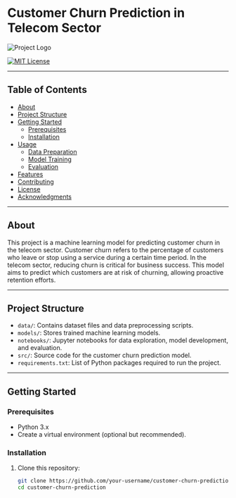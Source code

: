 # Customer Churn Prediction in Telecom Sector

![Project Logo](https://miro.medium.com/v2/resize:fit:860/0*sTH-3MPZVciaW3dU.jpeg)

[![MIT License](https://img.shields.io/badge/license-MIT-blue.svg)](LICENSE)

-----------------------------------------------------------------------------------

## Table of Contents
- [About](#about)
- [Project Structure](#project-structure)
- [Getting Started](#getting-started)
  - [Prerequisites](#prerequisites)
  - [Installation](#installation)
- [Usage](#usage)
  - [Data Preparation](#data-preparation)
  - [Model Training](#model-training)
  - [Evaluation](#evaluation)
- [Features](#features)
- [Contributing](#contributing)
- [License](#license)
- [Acknowledgments](#acknowledgments)

-----------------------------------------------------------------------------------

## About

This project is a machine learning model for predicting customer churn in the telecom sector. Customer churn refers to the percentage of customers who leave or stop using a service during a certain time period. In the telecom sector, reducing churn is critical for business success. This model aims to predict which customers are at risk of churning, allowing proactive retention efforts.

-----------------------------------------------------------------------------------

## Project Structure

- `data/`: Contains dataset files and data preprocessing scripts.
- `models/`: Stores trained machine learning models.
- `notebooks/`: Jupyter notebooks for data exploration, model development, and evaluation.
- `src/`: Source code for the customer churn prediction model.
- `requirements.txt`: List of Python packages required to run the project.

-----------------------------------------------------------------------------------

## Getting Started

### Prerequisites

- Python 3.x
- Create a virtual environment (optional but recommended).

### Installation

1. Clone this repository:

   ```bash
   git clone https://github.com/your-username/customer-churn-prediction.git
   cd customer-churn-prediction
